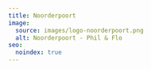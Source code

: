 ```yaml
---
title: Noorderpoort
image:
  source: images/logo-noorderpoort.png
  alt: Noorderpoort - Phil & Flo
seo:
  noindex: true
---
```

